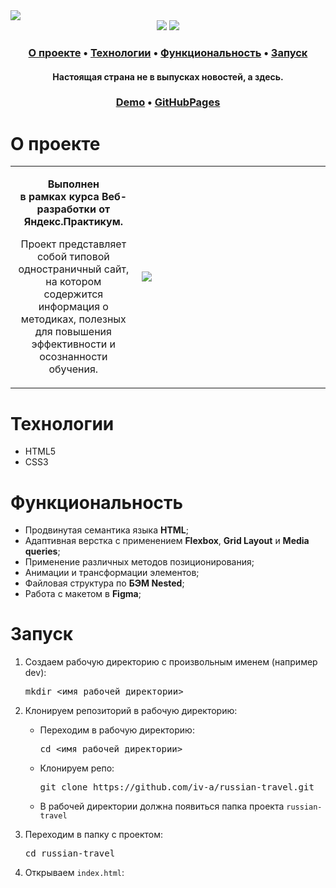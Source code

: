 <img src="https://user-images.githubusercontent.com/61308457/169165047-badda7d7-1180-4cd0-b2a7-f23a285c3524.svg" />

<div align="center">
  <img src="https://img.shields.io/badge/HTML5-E34F26?style=flat-square&logo=html5&logoColor=white" />
  <img src="https://img.shields.io/badge/CSS3-1572B6?style=flat-square&logo=css3&logoColor=white" />
</div>

<h3 align="center">
  <a href="#about">О проекте</a>
  •
  <a href="#techs">Технологии</a>
  •
  <a href="#functionality">Функциональность</a>
  •
  <a href="#install">Запуск</a>
</h3>

<h4 align=center>Настоящая страна не в выпусках новостей, а здесь.
</h4>

<h3 align="center">
  <a href=".." title="Link" title="Открыть Демо">Demo</a> 
  •
  <a href="https://iv-a.github.io/how-to-learn/" title="Открыть GitHubPages">GitHubPages</a>
</h3>

<h1 id="about">О проекте</h1>
<table>
  <tbody>
    <tr>
      <td>
        <p align="center"><b>Выполнен <br> в рамках курса Веб-разработки от Яндекс.Практикум. </b><p>
        <p align="center">Проект представляет собой типовой одностраничный сайт, на котором содержится информация о методиках, полезных для повышения эффективности и осознанности обучения.</p>
      </td>
      <td width="60%"><img src="https://user-images.githubusercontent.com/61308457/169165597-7a4a13d4-15b9-46d4-b880-158806ab5da3.png"/></td>
    </tr>
  </tbody>
</table>

<h1 id="techs">Технологии</h1>
<ul>
  <li>HTML5</li>
  <li>CSS3</li>
</ul>
<h1 id="functionality">Функциональность</h1>
<ul>
  <li>Продвинутая семантика языка <b>HTML</b>;</li>
  <li>Адаптивная верстка с применением <b>Flexbox</b>, <b>Grid Layout</b> и <b>Media queries</b>;</li>
  <li>Применение различных методов позиционирования;</li>
  <li>Анимации и трансформации элементов;</li>
  <li>Файловая структура по <b>БЭМ Nested</b>;</li>
  <li>Работа с макетом в <b>Figma</b>;</li>
</ul>
<h1 id="install">Запуск</h1>
<ol>
<li>
  <p>Создаем рабочую директорию с произвольным именем (например dev):</p>
<pre>
mkdir <имя рабочей директории>
</pre>
</li>
<li>
  <p>Клонируем репозиторий в рабочую директорию:</p>
  <ul>
  <li>
    <p>Переходим в рабочую директорию:</p>
<pre>
cd <имя рабочей директории>
</pre>
  </li>
  <li>
    <p>Клонируем репо:</p>
<pre>
git clone https://github.com/iv-a/russian-travel.git
</pre>
  </li>
    <li>
      В рабочей директории должна появиться папка проекта <code>russian-travel</code>
    </li>
  </ul>
</li>
<li>
  <p>Переходим в папку с проектом:</p>
<pre>
cd russian-travel
</pre>
</li>
<li>
  <p>Открываем <code>index.html</code>:</p>
</li>
</ol>
